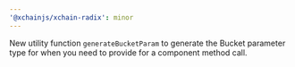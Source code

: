 ```yaml
---
'@xchainjs/xchain-radix': minor
---
```


New utility function `generateBucketParam` to generate the Bucket parameter type for when you need to provide for a component method call.
